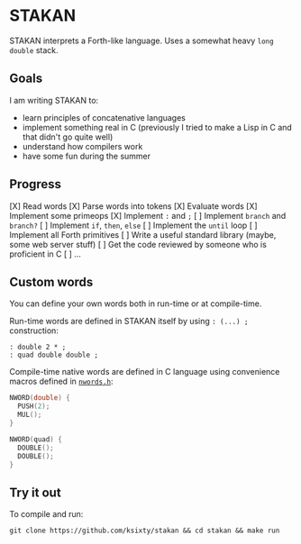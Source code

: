 # STAKAN

STAKAN interprets a Forth-like language. Uses a somewhat heavy `long double` stack.

## Goals

I am writing STAKAN to:
* learn principles of concatenative languages
* implement something real in C (previously I tried to make a Lisp in C and that didn't go quite well)
* understand how compilers work
* have some fun during the summer

## Progress

[X] Read words
[X] Parse words into tokens
[X] Evaluate words
[X] Implement some primeops
[X] Implement `:` and `;`
[ ] Implement `branch` and `branch?`
[ ] Implement `if`, `then`, `else`
[ ] Implement the `until` loop
[ ] Implement all Forth primitives
[ ] Write a useful standard library (maybe, some web server stuff)
[ ] Get the code reviewed by someone who is proficient in C
[ ] ...

## Custom words

You can define your own words both in run-time or at compile-time.

Run-time words are defined in STAKAN itself by using `: (...) ;` construction:
```forth
: double 2 * ;
: quad double double ;
```

Compile-time native words are defined in C language using convenience macros defined in [`nwords.h`](tree/master/src/nwords.h):
```c
NWORD(double) {
  PUSH(2);
  MUL();
}

NWORD(quad) {
  DOUBLE();
  DOUBLE();
}
```

## Try it out

To compile and run:

```git clone https://github.com/ksixty/stakan && cd stakan && make run```
